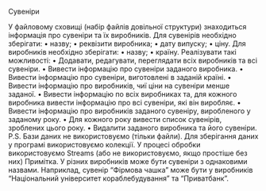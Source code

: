 Сувеніри

У файловому сховищі (набір файлів довільної структури) знаходиться
інформація про сувеніри та їх виробників.
Для сувенірів необхідно зберігати:
• назву;
• реквізити виробника;
• дату випуску;
• ціну.
Для виробників необхідно зберігати:
• назву;
• країну.
Реалізувати такі можливості:
• Додавати, редагувати, переглядати всіх виробників та всі сувеніри.
• Вивести інформацію про сувеніри заданого виробника.
• Вивести інформацію про сувеніри, виготовлені в заданій країні.
• Вивести інформацію про виробників, чиї ціни на сувеніри менше заданої.
• Вивести інформацію по всіх виробниках та, для кожного виробника вивести інформацію
про всі сувеніри, які він виробляє.
• Вивести інформацію про виробників заданого сувеніру, виробленого у заданому року.
• Для кожного року вивести список сувенірів, зроблених цього року.
• Видалити заданого виробника та його сувеніри.
P.S. Бази даних не використовуємо (тільки файли).
Для зберігання даних у програмі використовуємо колекції. У процесі обробки
використовуємо Streams (або не використовуємо, якщо простіше без них)
Примітка. У різних виробників може бути сувеніри з однаковими назвами. Наприклад,
сувенір “Фірмова чашка” може бути у виробників “Національний університет
кораблебудування” та “Приватбанк”.